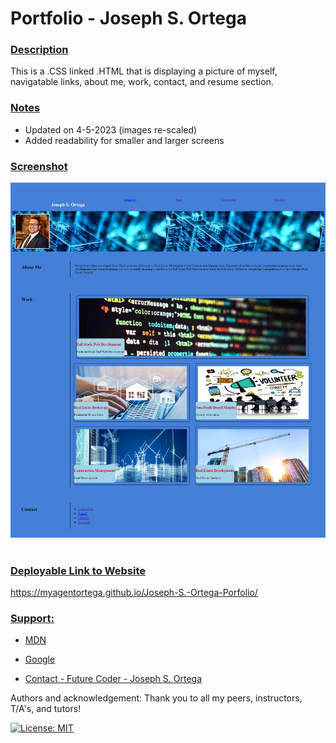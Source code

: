 # Portfolio - Joseph S. Ortega  <br/>

### <u> Description </u>
This is a .CSS linked .HTML that is displaying a picture of myself, navigatable links, about me, work, contact, and resume section. 

### <u> Notes </u>
- Updated on 4-5-2023 (images re-scaled)
- Added readability for smaller and larger screens

### <u> Screenshot </u>
![Portfolio Screenshot](./Assets/images/Portfolio%20SS.jpeg)
<br /><br />

  
    
### <u> Deployable Link to Website </u>

https://myagentortega.github.io/Joseph-S.-Ortega-Porfolio/
### <u> Support: </u>  

- [MDN](https://developer.mozilla.org/en-US/)  

- [Google](https://Google.com)

- [Contact - Future Coder - Joseph S. Ortega](mailto:MyAgentOrtega@gmail.com)


Authors and acknowledgement: Thank you to all my peers, instructors, T/A's, and tutors!

[![License: MIT](https://img.shields.io/badge/License-MIT-yellow.svg)](https://opensource.org/licenses/MIT)


